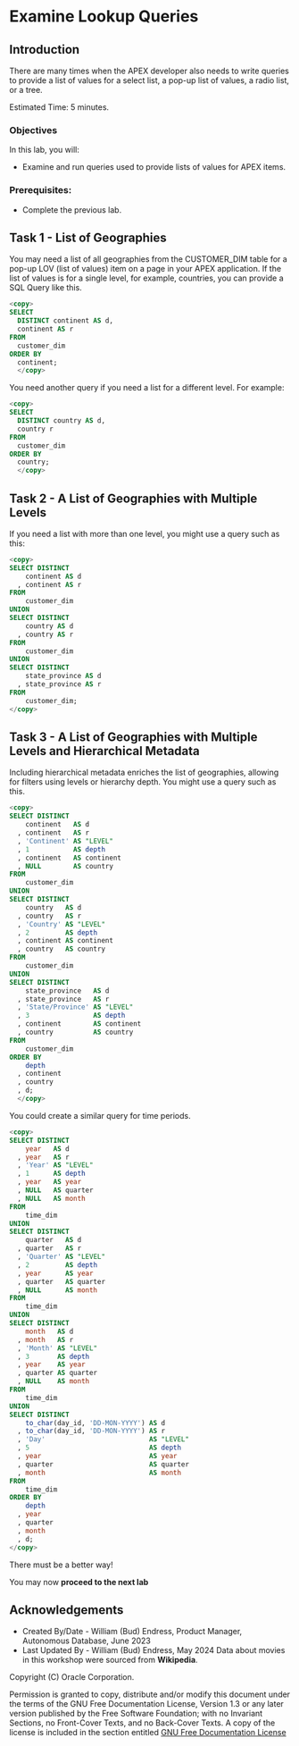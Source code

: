 # Examine Lookup Queries

## Introduction

There are many times when the APEX developer also needs to write queries to provide a list of values for a select list, a pop-up list of values, a radio list, or a tree.

Estimated Time:  5 minutes.

### Objectives

In this lab, you will:

- Examine and run queries used to provide lists of values for APEX items.

### Prerequisites:

- Complete the previous lab.

## Task 1 - List of Geographies

You may need a list of all geographies from the CUSTOMER_DIM table for a pop-up LOV (list of values) item on a page in your APEX application.  If the list of values is for a single level, for example, countries, you can provide a SQL Query like this.

~~~SQL
<copy>
SELECT
  DISTINCT continent AS d,
  continent AS r
FROM
  customer_dim
ORDER BY
  continent;
  </copy>
~~~

You need another query if you need a list for a different level.  For example:

~~~SQL
<copy>
SELECT
  DISTINCT country AS d,
  country r
FROM
  customer_dim
ORDER BY
  country;
  </copy>
~~~

## Task 2 - A List of Geographies with Multiple Levels

If you need a list with more than one level, you might use a query such as this:

~~~SQL
<copy>
SELECT DISTINCT
    continent AS d
  , continent AS r
FROM
    customer_dim
UNION
SELECT DISTINCT
    country AS d
  , country AS r
FROM
    customer_dim
UNION
SELECT DISTINCT
    state_province AS d
  , state_province AS r
FROM
    customer_dim;
</copy>
~~~

## Task 3 - A List of Geographies with Multiple Levels and Hierarchical Metadata

Including hierarchical metadata enriches the list of geographies, allowing for filters using levels or hierarchy depth.  You might use a query such as this.

~~~SQL
<copy>
SELECT DISTINCT
    continent   AS d
  , continent   AS r
  , 'Continent' AS "LEVEL"
  , 1           AS depth
  , continent   AS continent
  , NULL        AS country
FROM
    customer_dim
UNION
SELECT DISTINCT
    country   AS d
  , country   AS r
  , 'Country' AS "LEVEL"
  , 2         AS depth
  , continent AS continent
  , country   AS country
FROM
    customer_dim
UNION
SELECT DISTINCT
    state_province   AS d
  , state_province   AS r
  , 'State/Province' AS "LEVEL"
  , 3                AS depth
  , continent        AS continent
  , country          AS country
FROM
    customer_dim
ORDER BY
    depth
  , continent
  , country
  , d;
  </copy>
  ~~~

You could create a similar query for time periods.

~~~SQL
<copy>
SELECT DISTINCT
    year   AS d
  , year   AS r
  , 'Year' AS "LEVEL"
  , 1      AS depth
  , year   AS year
  , NULL   AS quarter
  , NULL   AS month
FROM
    time_dim
UNION
SELECT DISTINCT
    quarter   AS d
  , quarter   AS r
  , 'Quarter' AS "LEVEL"
  , 2         AS depth
  , year      AS year
  , quarter   AS quarter
  , NULL      AS month
FROM
    time_dim
UNION
SELECT DISTINCT
    month   AS d
  , month   AS r
  , 'Month' AS "LEVEL"
  , 3       AS depth
  , year    AS year
  , quarter AS quarter
  , NULL    AS month
FROM
    time_dim
UNION
SELECT DISTINCT
    to_char(day_id, 'DD-MON-YYYY') AS d
  , to_char(day_id, 'DD-MON-YYYY') AS r
  , 'Day'                          AS "LEVEL"
  , 5                              AS depth
  , year                           AS year
  , quarter                        AS quarter
  , month                          AS month
FROM
    time_dim
ORDER BY
    depth
  , year
  , quarter
  , month
  , d;
</copy>
~~~

There must be a better way!

You may now **proceed to the next lab**

## Acknowledgements

- Created By/Date - William (Bud) Endress, Product Manager, Autonomous Database, June 2023
- Last Updated By - William (Bud) Endress, May 2024
Data about movies in this workshop were sourced from **Wikipedia**.

Copyright (C)  Oracle Corporation.

Permission is granted to copy, distribute and/or modify this document
under the terms of the GNU Free Documentation License, Version 1.3
or any later version published by the Free Software Foundation;
with no Invariant Sections, no Front-Cover Texts, and no Back-Cover Texts.
A copy of the license is included in the section entitled [GNU Free Documentation License](files/gnu-free-documentation-license.txt)